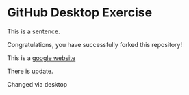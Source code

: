 # GitHub Desktop Exercise

This is a sentence.

Congratulations, you have successfully forked this repository!

This is a [google website](https://www.google.com)

There is update.

Changed via desktop